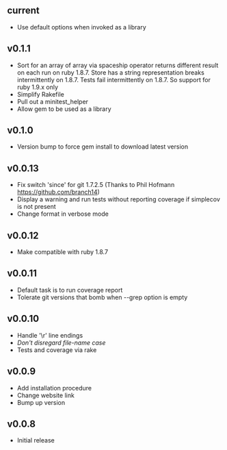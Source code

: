current
-------

* Use default options when invoked as a library

v0.1.1
------

* Sort for an array of array via spaceship operator returns different result on each run on ruby 1.8.7. Store has a string representation breaks intermittently on 1.8.7. Tests fail intermittently on 1.8.7. So support for ruby 1.9.x only
* Simplify Rakefile
* Pull out a minitest_helper
* Allow gem to be used as a library

v0.1.0
------

* Version bump to force gem install to download latest version

v0.0.13
-------

* Fix switch 'since' for git 1.7.2.5 (Thanks to Phil Hofmann https://github.com/branch14)
* Display a warning and run tests without reporting coverage if simplecov is not present
* Change format in verbose mode

v0.0.12
-------

* Make compatible with ruby 1.8.7

v0.0.11
-------

* Default task is to run coverage report
* Tolerate git versions that bomb when --grep option is empty

v0.0.10
-------

* Handle '\r' line endings
* *Don't disregard file-name case*
* Tests and coverage via rake

v0.0.9
------

* Add installation procedure
* Change website link
* Bump up version

v0.0.8
------

* Initial release
